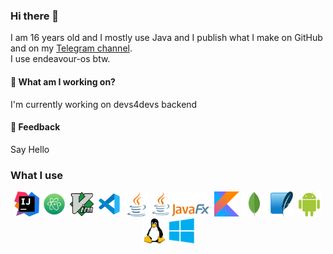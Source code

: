 ### Hi there 👋
I am 16 years old and I mostly use Java and I publish what I make on GitHub and on my [Telegram channel](https://t.me/Explorer_browser).
<br>
I use endeavour-os btw.

#### 🌱 What am I working on?

I'm currently working on devs4devs backend

#### 💬 Feedback

Say Hello

### What I use

<div align=center>
  <img src="icons/intellij-icon.svg" width=40 height=40 alt="Intellij Idea">
  <img src="icons/atom-icon.svg" width=40 height=40 alt="Atom">
  <img src="icons/vim-logo.svg" width=40 height=40 alt="Vim">
  <img src="icons/vscode-icon.svg" width=40 height=40 alt="VSCode">
  <img src="icons/java-icon.svg" width=40 height=40 alt="Java">
  <img src="icons/JavaFX_Logo.png" height=40 alt="JavaFX">
  <img src="icons/kotlinlang-icon.svg" width=40 height=40 alt="Kotlin">
  <img src="icons/mongodb-icon.svg" width=40 height=40 alt="MongoDB">
  <img src="icons/sqlite-icon.svg" width=40 height=40 alt="SQLite">
  <img src="icons/android-icon.svg" width=40 height=40 alt="Android">
  <img src="icons/linux-icon.svg" width=40 height=40 alt="Linux">
  <img src="icons/windows-icon.svg" width=40 height=40 alt="Windows">
</div>
